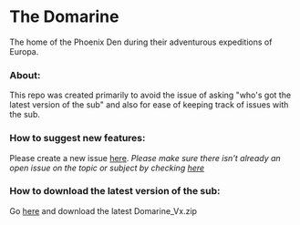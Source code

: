 # The Domarine

The home of the Phoenix Den during their adventurous expeditions of Europa.

### About:
This repo was created primarily to avoid the issue of asking "who's got the latest version of the sub" and also for ease of keeping track of issues with the sub.

### How to suggest new features:
Please create a new issue [here](https://github.com/jjwfisher/barotrauma-domarine/issues/new/choose). _Please make sure there isn't already an open issue on the topic or subject by checking [here](https://github.com/jjwfisher/barotrauma-domarine/issues)_

### How to download the latest version of the sub:
Go [here](https://github.com/jjwfisher/barotrauma-domarine/releases/latest) and download the latest Domarine_Vx.zip


